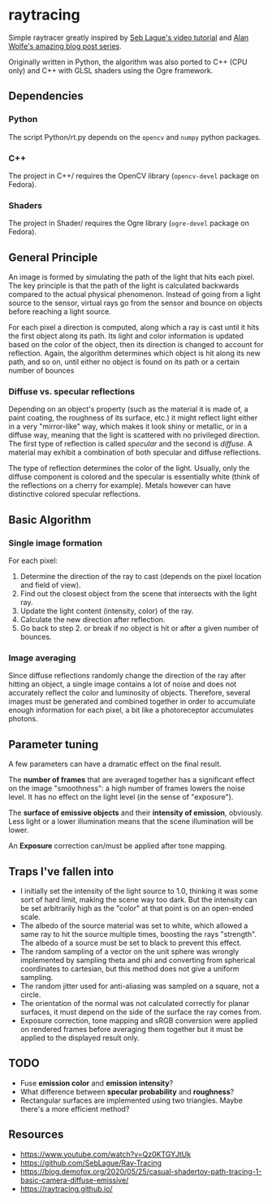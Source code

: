 # raytracing
Simple raytracer greatly inspired by [Seb Lague's video tutorial](https://www.youtube.com/watch?v=Qz0KTGYJtUk) and [Alan Wolfe's amazing blog post series](https://blog.demofox.org/2020/05/25/casual-shadertoy-path-tracing-1-basic-camera-diffuse-emissive/).

Originally written in Python, the algorithm was also ported to C++ (CPU only) and C++ with GLSL shaders using the Ogre framework.

## Dependencies

### Python

The script Python/rt.py depends on the `opencv` and `numpy` python packages.

### C++

The project in C++/ requires the OpenCV library (`opencv-devel` package on Fedora).

### Shaders

The project in Shader/ requires the Ogre library (`ogre-devel` package on Fedora).

## General Principle

An image is formed by simulating the path of the light that hits each pixel. The key principle is that the path of the light is calculated backwards compared to the actual physical phenomenon. Instead of going from a light source to the sensor, virtual rays go from the sensor and bounce on objects before reaching a light source.

For each pixel a direction is computed, along which a ray is cast until it hits the first object along its path. Its light and color information is updated based on the color of the object, then its direction is changed to account for reflection. Again, the algorithm determines which object is hit along its new path, and so on, until either no object is found on its path or a certain number of bounces 

### Diffuse vs. specular reflections

Depending on an object's property (such as the material it is made of, a paint coating, the roughness of its surface, etc.) it might reflect light either in a very "mirror-like" way, which makes it look shiny or metallic, or in a diffuse way, meaning that the light is scattered with no privileged direction. The first type of reflection is called *specular* and the second is *diffuse*. A material may exhibit a combination of both specular and diffuse reflections.

The type of reflection determines the color of the light. Usually, only the diffuse component is colored and the specular is essentially white (think of the reflections on a cherry for example). Metals however can have distinctive colored specular reflections.

## Basic Algorithm

### Single image formation

For each pixel:
1. Determine the direction of the ray to cast (depends on the pixel location and field of view).
2. Find out the closest object from the scene that intersects with the light ray.
3. Update the light content (intensity, color) of the ray.
4. Calculate the new direction after reflection.
5. Go back to step 2. or break if no object is hit or after a given number of bounces.

### Image averaging

Since diffuse reflections randomly change the direction of the ray after hitting an object, a single image contains a lot of noise and does not accurately reflect the color and luminosity of objects. Therefore, several images must be generated and combined together in order to accumulate enough information for each pixel, a bit like a photoreceptor accumulates photons.

## Parameter tuning

A few parameters can have a dramatic effect on the final result.

The **number of frames** that are averaged together has a significant effect on the image "smoothness": a high number of frames lowers the noise level. It has no effect on the light level (in the sense of "exposure").

The **surface of emissive objects** and their **intensity of emission**, obviously. Less light or a lower illumination means that the scene illumination will be lower.

An **Exposure** correction can/must be applied after tone mapping.

## Traps I've fallen into

* I initially set the intensity of the light source to 1.0, thinking it was some sort of hard limit, making the scene way too dark. But the intensity can be set arbitrarily high as the "color" at that point is on an open-ended scale.
* The albedo of the source material was set to white, which allowed a same ray to hit the source multiple times, boosting the rays "strength". The albedo of a source must be set to black to prevent this effect.
* The random sampling of a vector on the unit sphere was wrongly implemented by sampling theta and phi and converting from spherical coordinates to cartesian, but this method does not give a uniform sampling.
* The random jitter used for anti-aliasing was sampled on a square, not a circle.
* The orientation of the normal was not calculated correctly for planar surfaces, it must depend on the side of the surface the ray comes from.
* Exposure correction, tone mapping and sRGB conversion were applied on rendered frames before averaging them together but it must be applied to the displayed result only.

## TODO

* Fuse **emission color** and **emission intensity**?
* What difference between **specular probability** and **roughness**?
* Rectangular surfaces are implemented using two triangles. Maybe there's a more efficient method?

## Resources

* https://www.youtube.com/watch?v=Qz0KTGYJtUk
* https://github.com/SebLague/Ray-Tracing
* https://blog.demofox.org/2020/05/25/casual-shadertoy-path-tracing-1-basic-camera-diffuse-emissive/
* https://raytracing.github.io/
